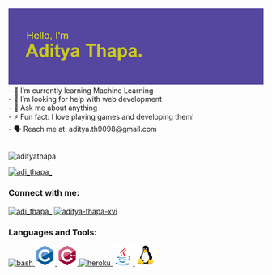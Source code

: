 <img src="https://github.com/adityathapa/adityathapa/blob/f61378dea4a0b404dce879e76a80e42b47257703/header.png" alt="banner that says Aditya Thapa">
- 🌱 I’m currently learning Machine Learning <br>
- 🤔 I’m looking for help with web development <br>
- 💬 Ask me about anything <br>
- ⚡ Fun fact: I love playing games and developing them! <br>
- 🗣️ Reach me at: aditya.th9098@gmail.com <br>

<br>
<p align="left"> <img src="https://komarev.com/ghpvc/?username=adityathapa&label=Profile%20views&color=0ea1b4&style=plastic" alt="adityathapa" /> </p>

<p align="left"> <a href="https://twitter.com/adi_thapa_" target="blank"><img src="https://img.shields.io/twitter/follow/adi_thapa_?logo=twitter&style=for-the-badge" alt="adi_thapa_" /></a> </p>

<h3 align="left">Connect with me:</h3>
<p align="left">
<a href="https://twitter.com/adi_thapa_" target="blank"><img align="center" src="https://raw.githubusercontent.com/rahuldkjain/github-profile-readme-generator/master/src/images/icons/Social/twitter.svg" alt="adi_thapa_" height="30" width="40" /></a>
<a href="https://linkedin.com/in/aditya-thapa-xvi" target="blank"><img align="center" src="https://raw.githubusercontent.com/rahuldkjain/github-profile-readme-generator/master/src/images/icons/Social/linked-in-alt.svg" alt="aditya-thapa-xvi" height="30" width="40" /></a>
</p>

<h3 align="left">Languages and Tools:</h3>
<p align="left"> <a href="https://www.gnu.org/software/bash/" target="_blank"> <img src="https://www.vectorlogo.zone/logos/gnu_bash/gnu_bash-icon.svg" alt="bash" width="40" height="40"/> </a> <a href="https://www.cprogramming.com/" target="_blank"> <img src="https://raw.githubusercontent.com/devicons/devicon/master/icons/c/c-original.svg" alt="c" width="40" height="40"/> </a> <a href="https://www.w3schools.com/cpp/" target="_blank"> <img src="https://raw.githubusercontent.com/devicons/devicon/master/icons/cplusplus/cplusplus-original.svg" alt="cplusplus" width="40" height="40"/> </a> <a href="https://heroku.com" target="_blank"> <img src="https://www.vectorlogo.zone/logos/heroku/heroku-icon.svg" alt="heroku" width="40" height="40"/> </a> <a href="https://www.java.com" target="_blank"> <img src="https://raw.githubusercontent.com/devicons/devicon/master/icons/java/java-original.svg" alt="java" width="40" height="40"/> </a> <a href="https://www.linux.org/" target="_blank"> <img src="https://raw.githubusercontent.com/devicons/devicon/master/icons/linux/linux-original.svg" alt="linux" width="40" height="40"/> </a> </p>

<!---
adityathapa/adityathapa is a ✨ special ✨ repository because its `README.md` (this file) appears on your GitHub profile.
You can click the Preview link to take a look at your changes.
--->
